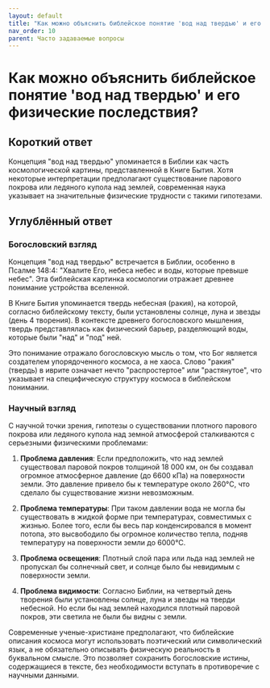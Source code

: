 ```yaml
---
layout: default
title: "Как можно объяснить библейское понятие 'вод над твердью' и его физические последствия?"
nav_order: 10
parent: Часто задаваемые вопросы
---
```


# Как можно объяснить библейское понятие 'вод над твердью' и его физические последствия?

## Короткий ответ

Концепция "вод над твердью" упоминается в Библии как часть космологической картины, представленной в Книге Бытия. Хотя некоторые интерпретации предполагают существование парового покрова или ледяного купола над землей, современная наука указывает на значительные физические трудности с такими гипотезами.

## Углублённый ответ

### Богословский взгляд

Концепция "вод над твердью" встречается в Библии, особенно в Псалме 148:4: "Хвалите Его, небеса небес и воды, которые превыше небес". Эта библейская картинка космологии отражает древнее понимание устройства вселенной.

В Книге Бытия упоминается твердь небесная (ракия), на которой, согласно библейскому тексту, были установлены солнце, луна и звезды (день 4 творения). В контексте древнего богословского мышления, твердь представлялась как физический барьер, разделяющий воды, которые были "над" и "под" ней.

Это понимание отражало богословскую мысль о том, что Бог является создателем упорядоченного космоса, а не хаоса. Слово "ракия" (твердь) в иврите означает нечто "распростертое" или "растянутое", что указывает на специфическую структуру космоса в библейском понимании.

### Научный взгляд

С научной точки зрения, гипотезы о существовании плотного парового покрова или ледяного купола над земной атмосферой сталкиваются с серьезными физическими проблемами:

1. **Проблема давления**: Если предположить, что над землей существовал паровой покров толщиной 18 000 км, он бы создавал огромное атмосферное давление (до 6600 кПа) на поверхности земли. Это давление привело бы к температуре около 260°C, что сделало бы существование жизни невозможным.

2. **Проблема температуры**: При таком давлении вода не могла бы существовать в жидкой форме при температурах, совместимых с жизнью. Более того, если бы весь пар конденсировался в момент потопа, это высвободило бы огромное количество тепла, подняв температуру на поверхности земли до 6000°C.

3. **Проблема освещения**: Плотный слой пара или льда над землей не пропускал бы солнечный свет, и солнце было бы невидимым с поверхности земли.

4. **Проблема видимости**: Согласно Библии, на четвертый день творения были установлены солнце, луна и звезды на тверди небесной. Но если бы над землей находился плотный паровой покров, эти светила не были бы видны с земли.

Современные ученые-христиане предполагают, что библейские описания космоса могут использовать поэтический или символический язык, а не обязательно описывать физическую реальность в буквальном смысле. Это позволяет сохранить богословские истины, содержащиеся в тексте, без необходимости вступать в противоречие с научными данными.